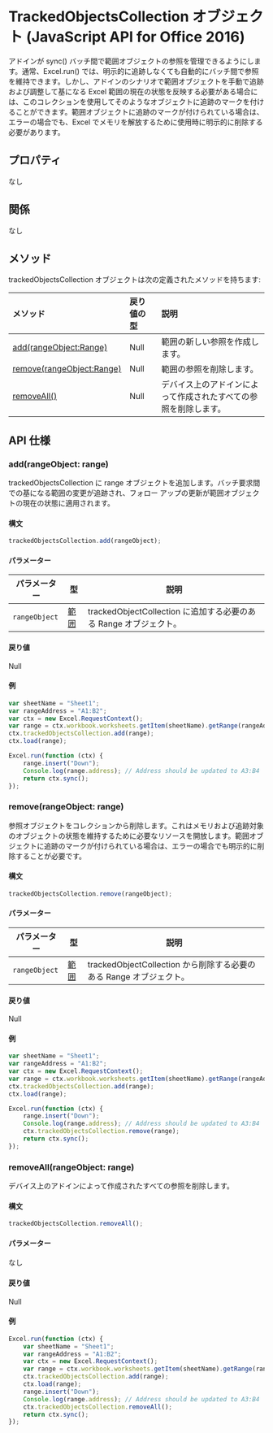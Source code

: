 ﻿# TrackedObjectsCollection オブジェクト (JavaScript API for Office 2016)

アドインが sync() バッチ間で範囲オブジェクトの参照を管理できるようにします。通常、Excel.run() では、明示的に追跡しなくても自動的にバッチ間で参照を維持できます。しかし、アドインのシナリオで範囲オブジェクトを手動で追跡および調整して基になる Excel 範囲の現在の状態を反映する必要がある場合には、このコレクションを使用してそのようなオブジェクトに追跡のマークを付けることができます。範囲オブジェクトに追跡のマークが付けられている場合は、エラーの場合でも、Excel でメモリを解放するために使用時に明示的に削除する必要があります。

## プロパティ
なし

## 関係

なし

## メソッド

trackedObjectsCollection オブジェクトは次の定義されたメソッドを持ちます:

| メソッド     | 戻り値の型    |説明|
|:-----------------|:--------|:----------|
|[add(rangeObject:Range)](#addrangeobject-range)| Null             |範囲の新しい参照を作成します。|
|[remove(rangeObject:Range)](#removerangeobject-range)| Null             |範囲の参照を削除します。  |
|[removeAll()](#removeall)| Null|デバイス上のアドインによって作成されたすべての参照を削除します。|


## API 仕様 

### add(rangeObject: range)
trackedObjectsCollection に range オブジェクトを追加します。バッチ要求間での基になる範囲の変更が追跡され、フォロー アップの更新が範囲オブジェクトの現在の状態に適用されます。 

#### 構文
```js
trackedObjectsCollection.add(rangeObject);
```

#### パラメーター

パラメーター       | 型   | 説明
--------------- | ------ | ------------
`rangeObject`  | [範囲](range.md)| trackedObjectCollection に追加する必要のある Range オブジェクト。

#### 戻り値
Null

#### 例

```js
var sheetName = "Sheet1";
var rangeAddress = "A1:B2";
var ctx = new Excel.RequestContext();
var range = ctx.workbook.worksheets.getItem(sheetName).getRange(rangeAddress);
ctx.trackedObjectsCollection.add(range);
ctx.load(range);

Excel.run(function (ctx) { 
    range.insert("Down");
    Console.log(range.address); // Address should be updated to A3:B4
    return ctx.sync(); 
});
```


### remove(rangeObject: range)

参照オブジェクトをコレクションから削除します。これはメモリおよび追跡対象のオブジェクトの状態を維持するために必要なリソースを開放します。範囲オブジェクトに追跡のマークが付けられている場合は、エラーの場合でも明示的に削除することが必要です。

#### 構文
```js
trackedObjectsCollection.remove(rangeObject);
```

#### パラメーター

パラメーター       | 型   | 説明
--------------- | ------ | ------------
`rangeObject`  | [範囲](range.md)| trackedObjectCollection から削除する必要のある Range オブジェクト。

#### 戻り値
Null

#### 例


```js
var sheetName = "Sheet1";
var rangeAddress = "A1:B2";
var ctx = new Excel.RequestContext();
var range = ctx.workbook.worksheets.getItem(sheetName).getRange(rangeAddress);
ctx.trackedObjectsCollection.add(range);
ctx.load(range);

Excel.run(function (ctx) { 
    range.insert("Down");
    Console.log(range.address); // Address should be updated to A3:B4
    ctx.trackedObjectsCollection.remove(range); 
    return ctx.sync(); 
});
```

### removeAll(rangeObject: range)

デバイス上のアドインによって作成されたすべての参照を削除します。

#### 構文
```js
trackedObjectsCollection.removeAll();
```

#### パラメーター

なし

#### 戻り値
Null

#### 例

```js
Excel.run(function (ctx) { 
    var sheetName = "Sheet1";
    var rangeAddress = "A1:B2";
    var ctx = new Excel.RequestContext();
    var range = ctx.workbook.worksheets.getItem(sheetName).getRange(rangeAddress);
    ctx.trackedObjectsCollection.add(range);
    ctx.load(range);
    range.insert("Down");
    Console.log(range.address); // Address should be updated to A3:B4
    ctx.trackedObjectsCollection.removeAll(); 
    return ctx.sync(); 
});
```
